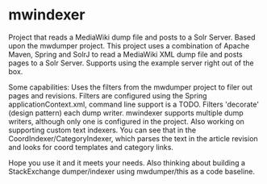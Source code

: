 mwindexer
========

Project that reads a MediaWiki dump file and posts to a Solr Server. Based upon the mwdumper project. This project uses a combination of Apache Maven, Spring and SolrJ to read a MediaWiki XML dump file and posts pages to a Solr Server. Supports using the example server right out of the box. 

Some capabilities:
Uses the filters from the mwdumper project to filer out pages and revisions. Filters are configured using the Spring applicationContext.xml, command line support is a TODO. Filters 'decorate' (design pattern) each dump writer. mwindexer supports multiple dump writers, although only one is configured in the project. Also working on supporting custom text indexers. You can see that in the CoordIndexer/CategoryIndexer, which parses the text in the article revision and looks for coord templates and category links.

Hope you use it and it meets your needs. Also thinking about building a StackExchange dumper/indexer using mwdumper/this as a code baseline.
